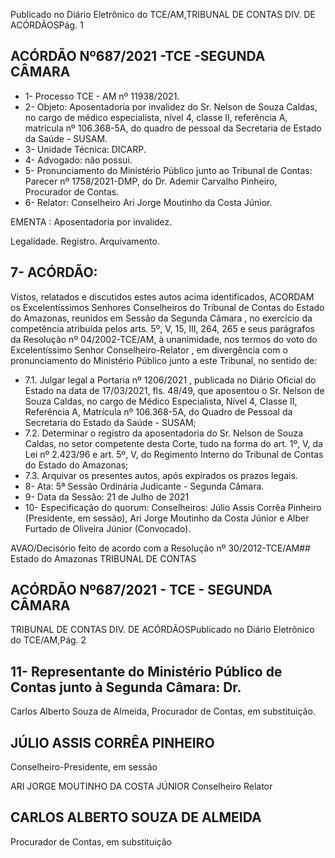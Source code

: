 Publicado  no  Diário  Eletrônico do TCE/AM,TRIBUNAL DE CONTAS DIV. DE ACÓRDÃOSPág. 1

## ACÓRDÃO Nº687/2021 -TCE -SEGUNDA CÂMARA

- 1- Processo TCE - AM nº 11938/2021.
- 2- Objeto: Aposentadoria  por  invalidez  do  Sr.  Nelson  de  Souza  Caldas,  no  cargo  de médico especialista, nível 4, classe II, referência A, matrícula nº 106.368-5A, do quadro de pessoal da Secretaria de Estado da Saúde - SUSAM.
- 3- Unidade Técnica: DICARP.
- 4- Advogado: não possui.
- 5- Pronunciamento  do  Ministério  Público  junto  ao  Tribunal  de  Contas: Parecer  nº 1758/2021-DMP, do Dr. Ademir Carvalho Pinheiro, Procurador de Contas.
- 6- Relator: Conselheiro Ari Jorge Moutinho da Costa Júnior.

EMENTA : Aposentadoria por invalidez.

Legalidade. Registro. Arquivamento.

## 7- ACÓRDÃO:

Vistos, relatados e discutidos estes autos acima identificados, ACORDAM os Excelentíssimos Senhores Conselheiros do Tribunal de Contas do Estado do Amazonas, reunidos em Sessão da Segunda Câmara , no exercício da competência atribuída pelos arts.  5º,  V,  15,  III,  264,  265  e  seus  parágrafos  da  Resolução  nº  04/2002-TCE/AM, à unanimidade, nos  termos  do  voto  do  Excelentíssimo  Senhor  Conselheiro-Relator ,  em divergência com o pronunciamento do Ministério Público junto a este Tribunal, no sentido de:

- 7.1. Julgar legal a Portaria nº 1206/2021 ,  publicada no Diário Oficial do Estado na data de 17/03/2021, fls. 48/49, que aposentou o Sr. Nelson de Souza Caldas, no cargo de Médico Especialista, Nível 4, Classe II, Referência  A,  Matrícula  nº  106.368-5A,  do  Quadro  de  Pessoal  da Secretaria do Estado da Saúde - SUSAM;
- 7.2. Determinar  o  registro da  aposentadoria  do  Sr.  Nelson  de  Souza Caldas, no setor competente desta Corte, tudo na forma do art. 1º, V, da Lei nº 2.423/96 e art. 5º, V, do Regimento Interno do Tribunal de Contas do Estado do Amazonas;
- 7.3. Arquivar os presentes autos, após expirados os prazos legais.
- 8- Ata: 5ª Sessão Ordinária Judicante - Segunda Câmara.
- 9- Data da Sessão: 21 de Julho de 2021
- 10-  Especificação  do  quorum: Conselheiros: Júlio  Assis  Corrêa  Pinheiro  (Presidente, em sessão), Ari Jorge Moutinho da Costa Júnior e Alber Furtado de Oliveira Júnior (Convocado).

AVAO/Decisório feito de acordo com a Resolução nº 30/2012-TCE/AM## Estado do Amazonas TRIBUNAL DE CONTAS

## ACÓRDÃO Nº687/2021 - TCE - SEGUNDA CÂMARA

TRIBUNAL DE CONTAS DIV. DE ACÓRDÃOSPublicado  no  Diário  Eletrônico do TCE/AM,Pág. 2

## 11-  Representante  do  Ministério  Público  de  Contas  junto  à  Segunda  Câmara: Dr.

Carlos Alberto Souza de Almeida, Procurador de Contas, em substituição.

## JÚLIO ASSIS CORRÊA PINHEIRO

Conselheiro-Presidente, em sessão

ARI JORGE MOUTINHO DA COSTA JÚNIOR Conselheiro Relator

## CARLOS ALBERTO SOUZA DE ALMEIDA

Procurador de Contas, em substituição